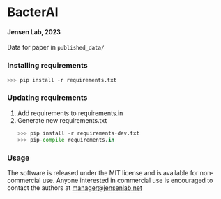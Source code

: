 # BacterAI

#### Jensen Lab, 2023

Data for paper in `published_data/`

### Installing requirements
```python
>>> pip install -r requirements.txt
```

### Updating requirements
1. Add requirements to requirements.in
2. Generate new requirements.txt
    ```python 
    >>> pip install -r requirements-dev.txt
    >>> pip-compile requirements.in
    ```

### Usage
The software is released under the MIT license and is available for non-commercial use. Anyone interested in commercial use is encouraged to contact the authors at manager@jensenlab.net
